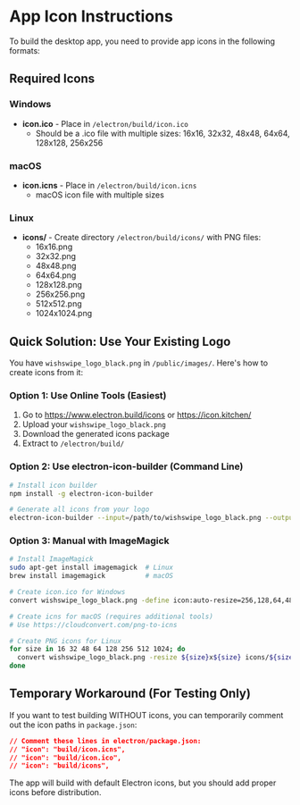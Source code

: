 # App Icon Instructions

To build the desktop app, you need to provide app icons in the following formats:

## Required Icons

### Windows
- **icon.ico** - Place in `/electron/build/icon.ico`
  - Should be a .ico file with multiple sizes: 16x16, 32x32, 48x48, 64x64, 128x128, 256x256
  
### macOS
- **icon.icns** - Place in `/electron/build/icon.icns`
  - macOS icon file with multiple sizes

### Linux
- **icons/** - Create directory `/electron/build/icons/` with PNG files:
  - 16x16.png
  - 32x32.png
  - 48x48.png
  - 64x64.png
  - 128x128.png
  - 256x256.png
  - 512x512.png
  - 1024x1024.png

## Quick Solution: Use Your Existing Logo

You have `wishswipe_logo_black.png` in `/public/images/`. Here's how to create icons from it:

### Option 1: Use Online Tools (Easiest)
1. Go to https://www.electron.build/icons or https://icon.kitchen/
2. Upload your `wishswipe_logo_black.png`
3. Download the generated icons package
4. Extract to `/electron/build/`

### Option 2: Use electron-icon-builder (Command Line)
```bash
# Install icon builder
npm install -g electron-icon-builder

# Generate all icons from your logo
electron-icon-builder --input=/path/to/wishswipe_logo_black.png --output=/home/df/wishswipe/electron/build
```

### Option 3: Manual with ImageMagick
```bash
# Install ImageMagick
sudo apt-get install imagemagick  # Linux
brew install imagemagick          # macOS

# Create icon.ico for Windows
convert wishswipe_logo_black.png -define icon:auto-resize=256,128,64,48,32,16 icon.ico

# Create icns for macOS (requires additional tools)
# Use https://cloudconvert.com/png-to-icns

# Create PNG icons for Linux
for size in 16 32 48 64 128 256 512 1024; do
  convert wishswipe_logo_black.png -resize ${size}x${size} icons/${size}x${size}.png
done
```

## Temporary Workaround (For Testing Only)

If you want to test building WITHOUT icons, you can temporarily comment out the icon paths in `package.json`:

```json
// Comment these lines in electron/package.json:
// "icon": "build/icon.icns",
// "icon": "build/icon.ico",
// "icon": "build/icons",
```

The app will build with default Electron icons, but you should add proper icons before distribution.


